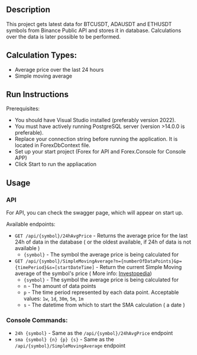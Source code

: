 ## Description
This project gets latest data for BTCUSDT, ADAUSDT and ETHUSDT symbols from Binance Public API and stores it in database.
Calculations over the data is later possible to be performed.

## Calculation Types:
-  Average price over the last 24 hours
- Simple moving average

## Run Instructions
Prerequisites:
- You should have Visual Studio installed (preferably version 2022).
- You must have actively running PostgreSQL server (version >14.0.0 is preferable).
- Replace your connection string before running the application. It is located in ForexDbContext file.
- Set up your start project (Forex for API and Forex.Console for Console APP)
- Click Start to run the appliacation

## Usage
### API
For API, you can check the swagger page, which will appear on start up.

Available endpoints:

* `GET /api/{symbol}/24hAvgPrice` - Returns the average price for the last 24h of data in the database ( or the oldest available, if 24h of data is not available )
     * `{symbol}` - The symbol the average price is being calculated for
* `GET /api/{symbol}/SimpleMovingAverage?n={numberOfDataPoints}&p={timePeriod}&s=[startDateTime]` - Return the current Simple Moving average of the symbol's price ( More info: [Investopedia](https://www.investopedia.com/terms/s/sma.asp#:~:text=A%20simple%20moving%20average%20(SMA)%20is%20an%20arithmetic%20moving%20average,periods%20in%20the%20calculation%20average.))
     * `{symbol}` - The symbol the average price is being calculated for
     * `n` - The amount of data points
     * `p` - The time period represented by each data point. Acceptable values: `1w`, `1d`, `30m`, `5m`, `1m`
     * `s` - The datetime from which to start the SMA calculation ( a date ) 
     
     
### Console Commands:

 * `24h {symbol}` - Same as the `/api/{symbol}/24hAvgPrice` endpoint
 * `sma {symbol} {n} {p} {s}` - Same as the `/api/{symbol}/SimpleMovingAverage` endpoint

